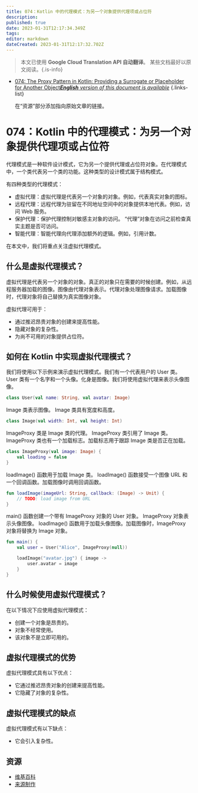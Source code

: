 ```yaml
---
title: 074：Kotlin 中的代理模式：为另一个对象提供代理项或占位符
description: 
published: true
date: 2023-01-31T12:17:34.349Z
tags: 
editor: markdown
dateCreated: 2023-01-31T12:17:32.702Z
---
```


> 本文已使用 **Google Cloud Translation API 自动翻译**。
某些文档最好以原文阅读。{.is-info}

- [074: The Proxy Pattern in Kotlin: Providing a Surrogate or Placeholder for Another Object***English** version of this document is available*](/en/Knowledge-base/Kotlin/Learning/074-the-proxy-pattern-in-kotlin-providing-a-surrogate-or-placeholder-for-another-object)
{.links-list}


  在“资源”部分添加指向原始文章的链接。

# 074：Kotlin 中的代理模式：为另一个对象提供代理项或占位符

代理模式是一种软件设计模式，它为另一个提供代理或占位符对象。在代理模式中，一个类代表另一个类的功能。这种类型的设计模式属于结构模式。

有四种类型的代理模式：

- 虚拟代理：虚拟代理是代表另一个对象的对象。例如，代表真实对象的图标。
- 远程代理：远程代理为驻留在不同地址空间中的对象提供本地代表。例如，访问 Web 服务。
- 保护代理：保护代理控制对敏感主对象的访问。 “代理”对象在访问之前检查真实主题是否可访问。
- 智能代理：智能代理向代理添加额外的逻辑。例如，引用计数。

在本文中，我们将重点关注虚拟代理模式。

## 什么是虚拟代理模式？

虚拟代理是代表另一个对象的对象。真正的对象只在需要的时候创建。例如，从远程服务器加载的图像。图像由代理对象表示。代理对象处理图像请求。加载图像时，代理对象将自己替换为真实图像对象。

虚拟代理可用于：

- 通过推迟昂贵对象的创建来提高性能。
- 隐藏对象的复杂性。
- 为尚不可用的对象提供占位符。

## 如何在 Kotlin 中实现虚拟代理模式？

我们将使用以下示例来演示虚拟代理模式。我们有一个代表用户的 User 类。 User 类有一个名字和一个头像。化身是图像。我们将使用虚拟代理来表示头像图像。

```kotlin
class User(val name: String, val avatar: Image)
```

Image 类表示图像。 Image 类具有宽度和高度。

```kotlin
class Image(val width: Int, val height: Int)
```

ImageProxy 类是 Image 类的代理。 ImageProxy 类引用了 Image 类。 ImageProxy 类也有一个加载标志。加载标志用于跟踪 Image 类是否正在加载。

```kotlin
class ImageProxy(val image: Image) {
    val loading = false
}
```

loadImage() 函数用于加载 Image 类。 loadImage() 函数接受一个图像 URL 和一个回调函数。加载图像时调用回调函数。

```kotlin
fun loadImage(imageUrl: String, callback: (Image) -> Unit) {
    // TODO: load image from URL
}
```

main() 函数创建一个带有 ImageProxy 对象的 User 对象。 ImageProxy 对象表示头像图像。 loadImage() 函数用于加载头像图像。加载图像时，ImageProxy 对象将替换为 Image 对象。

```kotlin
fun main() {
    val user = User("Alice", ImageProxy(null))

    loadImage("avatar.jpg") { image ->
        user.avatar = image
    }
}
```

## 什么时候使用虚拟代理模式？

在以下情况下应使用虚拟代理模式：

- 创建一个对象是昂贵的。
- 对象不经常使用。
- 该对象不是立即可用的。

## 虚拟代理模式的优势

虚拟代理模式具有以下优点：

- 它通过推迟昂贵对象的创建来提高性能。
- 它隐藏了对象的复杂性。

## 虚拟代理模式的缺点

虚拟代理模式有以下缺点：

- 它会引入复杂性。

## 资源

- [维基百科](https://en.wikipedia.org/wiki/Proxy_pattern)
- [来源制作](https://sourcemaking.com/design_patterns/proxy)